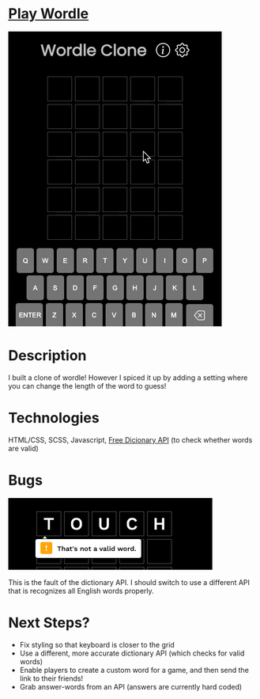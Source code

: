 # [Play Wordle](https://bestwordle.netlify.app/)

![wordle gif](./github-images/wordle-demo-1.gif)

# Description

I built a clone of wordle! However I spiced it up by adding a setting where you can change the length of the word to guess!

# Technologies

HTML/CSS, SCSS, Javascript, [Free Dicionary API](https://dictionaryapi.dev/) (to check whether words are valid)

# Bugs

![invalid word](./github-images/bug-not-a-valid-word.png)

This is the fault of the dictionary API. I should switch to use a different API that is recognizes all English words properly.

# Next Steps?

- Fix styling so that keyboard is closer to the grid
- Use a different, more accurate dictionary API (which checks for valid words)
- Enable players to create a custom word for a game, and then send the link to their friends!
- Grab answer-words from an API (answers are currently hard coded)
